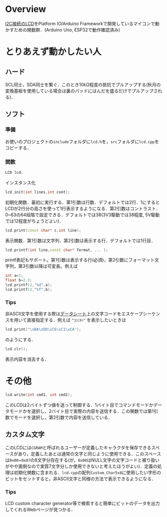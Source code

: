 # Overview
[I2C接続のLCD](https://akizukidenshi.com/catalog/g/gK-08896/)をPlatform IO/Arduino Frameworkで開発しているマイコンで動かすための関数群．(Arduino Uno, ESP32で動作確認済み)

# とりあえず動かしたい人
## ハード
SCL同士，SDA同士を繋ぐ．このとき10kΩ程度の抵抗でプルアップする(秋月の変換基板を使用している場合は裏のパッドにはんだを盛るだけでプルアップされる)．

## ソフト
### 準備
お使いのプロジェクトの`include`フォルダに`lcd.h`を，`src`フォルダに`lcd.cpp`をコピーする．
### 関数
```c++
LCD lcd;
```
インスタンス化
```c++
lcd.init(int lines,int cont);
```
初期化関数．最初に実行する．第1引数は行数．デフォルトでは2行．1にするとLCDが2行分の高さを使って1行表示するようになる．第2引数はコントラスト．0~63の64段階で設定できる．デフォルトでは38(3V3駆動では38程度, 5V駆動では12程度がちょうどよい)．
```c++
lcd.print(const char* c,int line);
```
表示関数．第1引数は文字列．第2引数は表示する行．デフォルトでは1行目．  
```c++
lcd.printf(int line,const char* format, ... );
```
printf表記もサポート。第1引数は表示する行(必須)，第2引数にフォーマット文字列，第3引数以降は可変長。例えば
```c++
int a=1;
float b=2.3;
lcd.printf(1,"%d",a);
lcd.printf(2,"%f",b);
```

### Tips  
非ASCII文字を使用する際は[データシート](https://akizukidenshi.com/download/ds/xiamen/AQM1602_rev2.pdf)上の文字コードをエスケープシーケンスを用いて直接指定する．例えば `"ｺﾝﾆﾁﾊ"` を表示したいときは
```c++
lcd.print("\xBA\xDD\xC6\xC1\xCA");
```
のようにする．

```c++
lcd.clr();
```
表示内容を消去する．

# その他
```c++
lcd.write(int cmd1, int cmd2);
```
このLCDは2バイトずつ値を送って制御する．1バイト目でコマンドモードかデータモードかを選択し，2バイト目で実際の内容を送信する．この関数では第1引数でモードを選択し，第2引数で内容を送信している．

## カスタム文字
このLCDには`CGRAM`と呼ばれるユーザーが定義したキャラクタを保存できるスペースがあり，定義したあとは通常の文字と同じように使用できる．このスペースは`0x00`~`0x07`の8文字分存在する(が，`0x00`はNULL文字の文字コードと被り扱いがやや面倒なので実質7文字分しか使用できないと考えたほうがよい)．定義の処理は初期化関数に含まれる．`lcd.cpp`の配列``Custom_Char5x8``に使用したい字形のビットをセットすると，非ASCII文字と同様の方法で表示できるようになる．  

### Tips
LCD custom character generator等で検索すると簡単にビットのデータを出力してくれるWebページが見つかる．
